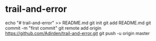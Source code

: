 # trail-and-error
echo "# trail-and-error" >> README.md
git init
git add README.md
git commit -m "first commit"
git remote add origin https://github.com/Adirden/trail-and-error.git
git push -u origin master
